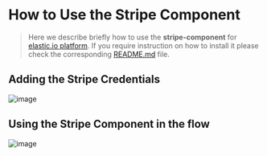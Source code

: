 # How to Use the Stripe Component

> Here we describe briefly how to use the **stripe-component** for [elastic.io platform](http://www.elastic.io "elastic.io platform"). If you require instruction on how to install it please check the corresponding [README.md](https://github.com/elasticio/stripe-component/blob/master/README.md) file.

## Adding the Stripe Credentials

![image](https://cloud.githubusercontent.com/assets/56208/13637261/b7e848e8-e606-11e5-9759-200f6b34a2e2.png)

## Using the Stripe Component in the flow


![image](https://cloud.githubusercontent.com/assets/56208/13637247/a237e74c-e606-11e5-98d6-32837b17dcd3.png)
